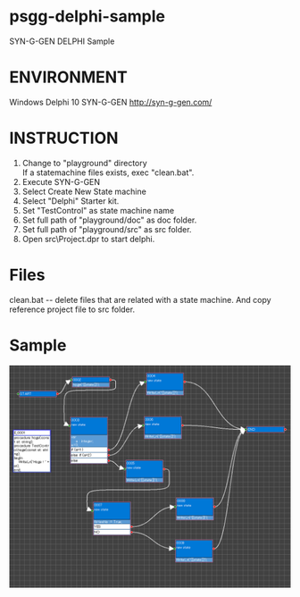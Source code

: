 # psgg-delphi-sample
SYN-G-GEN  DELPHI Sample

# ENVIRONMENT

Windows
Delphi 10
SYN-G-GEN http://syn-g-gen.com/

# INSTRUCTION

1. Change to "playground" directory  
   If a statemachine files exists, exec "clean.bat".  
2. Execute SYN-G-GEN  
3. Select Create New State machine  
4. Select "Delphi" Starter kit.  
5. Set "TestControl" as state machine name  
6. Set full path of "playground/doc" as doc folder.  
7. Set full path of "playground/src" as src folder.  
8. Open src\Project.dpr to start delphi.  

# Files

clean.bat -- delete files that are related with a state machine. And copy reference project file to src folder.

# Sample

<img src="https://raw.githubusercontent.com/NNNIC/psgg-delphi-sample/master/wiki/sample.PNG" width="1800px" />  
